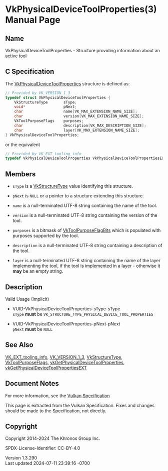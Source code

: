 # VkPhysicalDeviceToolProperties(3) Manual Page

## Name

VkPhysicalDeviceToolProperties - Structure providing information about
an active tool



## <a href="#_c_specification" class="anchor"></a>C Specification

The
[VkPhysicalDeviceToolProperties](https://registry.khronos.org/vulkan/specs/1.3-extensions/man/html/VkPhysicalDeviceToolProperties.html)
structure is defined as:

``` c
// Provided by VK_VERSION_1_3
typedef struct VkPhysicalDeviceToolProperties {
    VkStructureType       sType;
    void*                 pNext;
    char                  name[VK_MAX_EXTENSION_NAME_SIZE];
    char                  version[VK_MAX_EXTENSION_NAME_SIZE];
    VkToolPurposeFlags    purposes;
    char                  description[VK_MAX_DESCRIPTION_SIZE];
    char                  layer[VK_MAX_EXTENSION_NAME_SIZE];
} VkPhysicalDeviceToolProperties;
```

or the equivalent

``` c
// Provided by VK_EXT_tooling_info
typedef VkPhysicalDeviceToolProperties VkPhysicalDeviceToolPropertiesEXT;
```

## <a href="#_members" class="anchor"></a>Members

- `sType` is a [VkStructureType](https://registry.khronos.org/vulkan/specs/1.3-extensions/man/html/VkStructureType.html) value identifying
  this structure.

- `pNext` is `NULL` or a pointer to a structure extending this
  structure.

- `name` is a null-terminated UTF-8 string containing the name of the
  tool.

- `version` is a null-terminated UTF-8 string containing the version of
  the tool.

- `purposes` is a bitmask of
  [VkToolPurposeFlagBits](https://registry.khronos.org/vulkan/specs/1.3-extensions/man/html/VkToolPurposeFlagBits.html) which is populated
  with purposes supported by the tool.

- `description` is a null-terminated UTF-8 string containing a
  description of the tool.

- `layer` is a null-terminated UTF-8 string containing the name of the
  layer implementing the tool, if the tool is implemented in a layer -
  otherwise it **may** be an empty string.

## <a href="#_description" class="anchor"></a>Description

Valid Usage (Implicit)

- <a href="#VUID-VkPhysicalDeviceToolProperties-sType-sType"
  id="VUID-VkPhysicalDeviceToolProperties-sType-sType"></a>
  VUID-VkPhysicalDeviceToolProperties-sType-sType  
  `sType` **must** be
  `VK_STRUCTURE_TYPE_PHYSICAL_DEVICE_TOOL_PROPERTIES`

- <a href="#VUID-VkPhysicalDeviceToolProperties-pNext-pNext"
  id="VUID-VkPhysicalDeviceToolProperties-pNext-pNext"></a>
  VUID-VkPhysicalDeviceToolProperties-pNext-pNext  
  `pNext` **must** be `NULL`

## <a href="#_see_also" class="anchor"></a>See Also

[VK_EXT_tooling_info](https://registry.khronos.org/vulkan/specs/1.3-extensions/man/html/VK_EXT_tooling_info.html),
[VK_VERSION_1_3](https://registry.khronos.org/vulkan/specs/1.3-extensions/man/html/VK_VERSION_1_3.html),
[VkStructureType](https://registry.khronos.org/vulkan/specs/1.3-extensions/man/html/VkStructureType.html),
[VkToolPurposeFlags](https://registry.khronos.org/vulkan/specs/1.3-extensions/man/html/VkToolPurposeFlags.html),
[vkGetPhysicalDeviceToolProperties](https://registry.khronos.org/vulkan/specs/1.3-extensions/man/html/vkGetPhysicalDeviceToolProperties.html),
[vkGetPhysicalDeviceToolPropertiesEXT](https://registry.khronos.org/vulkan/specs/1.3-extensions/man/html/vkGetPhysicalDeviceToolPropertiesEXT.html)

## <a href="#_document_notes" class="anchor"></a>Document Notes

For more information, see the <a
href="https://registry.khronos.org/vulkan/specs/1.3-extensions/html/vkspec.html#VkPhysicalDeviceToolProperties"
target="_blank" rel="noopener">Vulkan Specification</a>

This page is extracted from the Vulkan Specification. Fixes and changes
should be made to the Specification, not directly.

## <a href="#_copyright" class="anchor"></a>Copyright

Copyright 2014-2024 The Khronos Group Inc.

SPDX-License-Identifier: CC-BY-4.0

Version 1.3.290  
Last updated 2024-07-11 23:39:16 -0700
